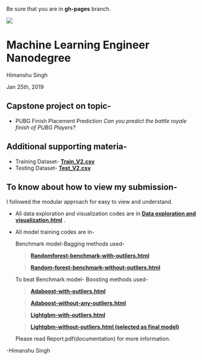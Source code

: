 Be sure that you are in **gh-pages** branch.

![](https://media.giphy.com/media/iNxdmzLMTa0a7aUSTP/giphy.gif)

# Machine Learning Engineer Nanodegree

Himanshu Singh

Jan 25th, 2019

## Capstone project on topic-

- PUBG Finish Placement Prediction
  _Can you predict the battle royale finish of PUBG Players?_

## Additional supporting materia-

- Training Dataset- **[Train_V2.csv]( https://www.kaggle.com/c/pubg-finish-placement-prediction/download/train_V2.csv)**
- Testing Dataset- **[Test_V2.csv](https://www.kaggle.com/c/pubg-finish-placement-prediction/download/test_V2.csv)**

## To know about how to view my submission-

I followed the modular approach for easy to view and understand.

- All data exploration and visualization codes are in **[Data exploration and visualization.html](https://himanshuprojects.github.io/Pubg-Finish-Placement-Predictions/Data%20exploration%20and%20visualization.html)** .

- All model training codes are in-

  Benchmark model-Bagging methods used-

  > **[Randomforest-benchmark-with-outliers.html](https://himanshuprojects.github.io/Pubg-Finish-Placement-Predictions/Randomforest-benchmark-with-outliers.html)**

  > **[Random-forest-benchmark-without-outliers.html](https://himanshuprojects.github.io/Pubg-Finish-Placement-Predictions/Random-forest-benchmark-without-outliers.html)**

  To beat Benchmark model- Boosting methods used-

  > **[Adaboost-with-outliers.html](https://himanshuprojects.github.io/Pubg-Finish-Placement-Predictions/Adaboost-with-outliers.html)**

  > **[Adaboost-without-any-outliers.html](https://himanshuprojects.github.io/Pubg-Finish-Placement-Predictions/Adaboost-without-any-outliers.html)**

  > **[Lightgbm-with-outliers.html](https://himanshuprojects.github.io/Pubg-Finish-Placement-Predictions/Lightgbm-with-outliers.html)**

  > **[Lightgbm-without-outliers.html (selected as final model)](https://himanshuprojects.github.io/Pubg-Finish-Placement-Predictions/Lightgbm-without-outliers.html)**

  

  Please read Report.pdf(documentation) for more information.

-Himanshu Singh
